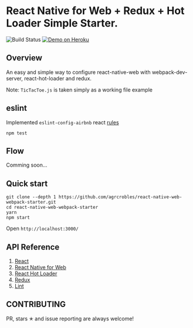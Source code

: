 # React Native for Web + Redux + Hot Loader Simple Starter.

![Build Status](https://api.travis-ci.org/agrcrobles/react-native-web-webpack-starter.svg?master)
[![Demo on Heroku](https://img.shields.io/badge/demo-heroku-brightgreen.svg?style=flat-square)](https://rn-web-webpack-starter.herokuapp.com/)

## Overview
An easy and simple way to configure react-native-web with webpack-dev-server, react-hot-loader and redux.

Note: `TicTacToe.js` is taken simply as a working file example

## eslint

Implemented `eslint-config-airbnb` react [rules](https://github.com/airbnb/javascript)

```
npm test
```

## Flow

Comming soon...

## Quick start
```
git clone --depth 1 https://github.com/agrcrobles/react-native-web-webpack-starter.git
cd react-native-web-webpack-starter
yarn
npm start
```
Open `http://localhost:3000/`

## API Reference

1. [React](https://facebook.github.io/react/)
2. [React Native for Web](https://github.com/necolas/react-native-web)
3. [React Hot Loader](https://github.com/gaearon/react-hot-loader)
4. [Redux](https://github.com/reactjs/redux)
5. [Lint](http://eslint.org/)

## CONTRIBUTING

PR, stars ✭ and issue reporting are always welcome!
